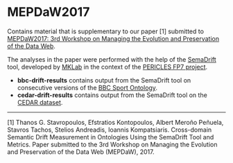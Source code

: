 # MEPDaW2017
Contains material that is supplementary to our paper [1] submitted to [MEPDaW2017: 3rd Workshop on Managing the Evolution and Preservation of the Data Web](http://eis.iai.uni-bonn.de/Event/mepdaw2017.html).

The analyses in the paper were performed with the help of the [SemaDrift](http://mklab.iti.gr/project/semadrift-measure-semantic-drift-ontologies) tool, developed by [MKLab](http://mklab.iti.gr/) in the context of the [PERICLES FP7 project](http://www.pericles-project.eu/).

* **bbc-drift-results** contains output from the SemaDrift tool on consecutive versions of the [BBC Sport Ontology](http://www.bbc.co.uk/ontologies/sport).
* **cedar-drift-results** contains output from the SemaDrift tool on the [CEDAR dataset](http://www.semantic-web-journal.net/content/cedar-dutch-historical-censuses-linked-open-data-1).

---

[1] Thanos G. Stavropoulos, Efstratios Kontopoulos, Albert Meroño Peñuela, Stavros Tachos, Stelios Andreadis, Ioannis Kompatsiaris. Cross-domain Semantic Drift Measurement in Ontologies Using the SemaDrift Tool and Metrics. Paper submitted to the 3rd Workshop on Managing the Evolution and Preservation of the Data Web (MEPDaW), 2017.
